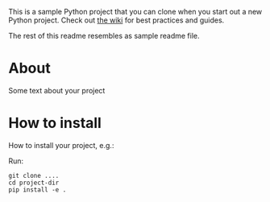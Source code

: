 This is a sample Python project that you can clone when you start out a new Python project. Check out [the wiki](https://github.com/uio-bmi/bmi_python_sample_project/wiki) for best practices and guides.

The rest of this readme resembles as sample readme file. 


# About 
Some text about your project

# How to install
How to install your project, e.g.:

Run:

    git clone ....
    cd project-dir 
    pip install -e .
    





